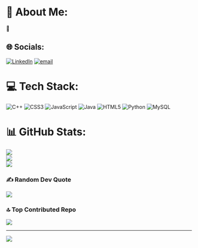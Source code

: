 # 💫 About Me:
🔭


## 🌐 Socials:
[![LinkedIn](https://img.shields.io/badge/LinkedIn-%230077B5.svg?logo=linkedin&logoColor=white)](https://linkedin.com/in/https://www.linkedin.com/in/mukul-singhal-34b6a8278/) [![email](https://img.shields.io/badge/Email-D14836?logo=gmail&logoColor=white)](mailto:work.mukulsinghal@gmail.com) 

# 💻 Tech Stack:
![C++](https://img.shields.io/badge/c++-%2300599C.svg?style=for-the-badge&logo=c%2B%2B&logoColor=white) ![CSS3](https://img.shields.io/badge/css3-%231572B6.svg?style=for-the-badge&logo=css3&logoColor=white) ![JavaScript](https://img.shields.io/badge/javascript-%23323330.svg?style=for-the-badge&logo=javascript&logoColor=%23F7DF1E) ![Java](https://img.shields.io/badge/java-%23ED8B00.svg?style=for-the-badge&logo=openjdk&logoColor=white) ![HTML5](https://img.shields.io/badge/html5-%23E34F26.svg?style=for-the-badge&logo=html5&logoColor=white) ![Python](https://img.shields.io/badge/python-3670A0?style=for-the-badge&logo=python&logoColor=ffdd54) ![MySQL](https://img.shields.io/badge/mysql-4479A1.svg?style=for-the-badge&logo=mysql&logoColor=white)
# 📊 GitHub Stats:
![](https://github-readme-stats.vercel.app/api?username=Mukull-s&theme=dark&hide_border=true&include_all_commits=true&count_private=false)<br/>
![](https://github-readme-streak-stats.herokuapp.com/?user=Mukull-s&theme=dark&hide_border=true)<br/>
![](https://github-readme-stats.vercel.app/api/top-langs/?username=Mukull-s&theme=dark&hide_border=true&include_all_commits=true&count_private=false&layout=compact)

### ✍️ Random Dev Quote
![](https://quotes-github-readme.vercel.app/api?type=horizontal&theme=tokyonight)

### 🔝 Top Contributed Repo
![](https://github-contributor-stats.vercel.app/api?username=Mukull-s&limit=5&theme=dark&combine_all_yearly_contributions=true)

---
[![](https://visitcount.itsvg.in/api?id=Mukull-s&icon=9&color=0)](https://visitcount.itsvg.in)

<!-- Proudly created with GPRM ( https://gprm.itsvg.in ) -->
